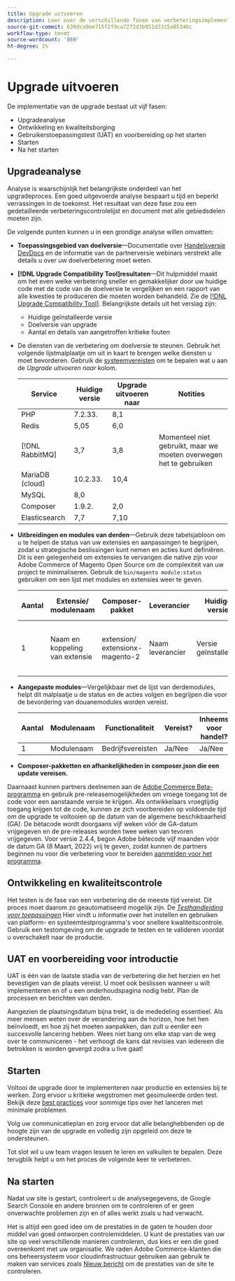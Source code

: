 ```yaml
---
title: Upgrade uitvoeren
description: Leer over de verschillende fasen van verbeteringsimplementatie voor Adobe Commerce en Magento Open Source projecten.
source-git-commit: 639dca9ee715f2f9ca7272d3b951d3315a85346c
workflow-type: tm+mt
source-wordcount: '869'
ht-degree: 1%

---
```



# Upgrade uitvoeren

De implementatie van de upgrade bestaat uit vijf fasen:

- Upgradeanalyse
- Ontwikkeling en kwaliteitsborging
- Gebruikerstoepassingstest (UAT) en voorbereiding op het starten
- Starten
- Na het starten

## Upgradeanalyse

Analyse is waarschijnlijk het belangrijkste onderdeel van het upgradeproces. Een goed uitgevoerde analyse bespaart u tijd en beperkt verrassingen in de toekomst. Het resultaat van deze fase zou een gedetailleerde verbeteringscontrolelijst en document met alle gebiedsdelen moeten zijn.

De volgende punten kunnen u in een grondige analyse willen omvatten:

- **Toepassingsgebied van doelversie**—Documentatie over [Handelsversie DevDocs](https://devdocs.magento.com) en de informatie van de partnerversie webinars verstrekt alle details u over uw doelverbetering moet weten.

- **[!DNL Upgrade Compatibility Tool]resultaten**—Dit hulpmiddel maakt om het even welke verbetering sneller en gemakkelijker door uw huidige code met de code van de doelversie te vergelijken en een rapport van alle kwesties te produceren die moeten worden behandeld. Zie de [[!DNL Upgrade Compatibility Tool]](../upgrade-compatibility-tool/overview.md). Belangrijkste details uit het verslag zijn:

   - Huidige geïnstalleerde versie
   - Doelversie van upgrade
   - Aantal en details van aangetroffen kritieke fouten

- De diensten van de verbetering om doelversie te steunen. Gebruik het volgende lijstmalplaatje om uit in kaart te brengen welke diensten u moet bevorderen. Gebruik de [systeemvereisten](../../installation/system-requirements.md) om te bepalen wat u aan de _Upgrade uitvoeren naar_ kolom.


   | Service | Huidige versie | Upgrade uitvoeren naar | Notities |
   |-----------------|-----------------|------------|----------------------------------------------------------|
   | PHP | 7.2.33. | 8,1 |  |
   | Redis | 5,05 | 6,0 |  |
   | [!DNL RabbitMQ] | 3,7 | 3,8 | Momenteel niet gebruikt, maar we moeten overwegen het te gebruiken |
   | MariaDB (cloud) | 10.2.33. | 10,4 |  |
   | MySQL | 8,0 |  |  |
   | Composer | 1.9.2. | 2,0 |  |
   | Elasticsearch | 7,7 | 7,10 |  |

- **Uitbreidingen en modules van derden**—Gebruik deze tabelsjabloon om u te helpen de status van uw extensies en aanpassingen te begrijpen, zodat u strategische beslissingen kunt nemen en acties kunt definiëren. Dit is een gelegenheid om extensies te vervangen die native zijn voor Adobe Commerce of Magento Open Source om de complexiteit van uw project te minimaliseren. Gebruik de `bin/magento module:status` gebruiken om een lijst met modules en extensies weer te geven.

   | Aantal | Extensie/<br>modulenaam | Composer-pakket | Leverancier | Huidige versie | Functionaliteit | Compatibel met nieuwste<br>Handelsversie? | Problemen | Inheems voor handel? | Handeling | Notities |
   |---|-----------------------------|------------------------------------|-------------|-------------------|-----------------------|---------------------------------------------|--------------------------------------------------|---------------------|-------------------------|-------|
   | 1 | Naam en koppeling van extensie | extension/<br>extensionx-magento-2 | Naam leverancier | Versie geïnstalleerd | Bedrijfsvereisten | Ja/Nee | Lijst met geïdentificeerde problemen waarmee deze extensie wordt geconfronteerd | Ja/Nee | Behouden/vervangen/<br>Verwijderen |  |

- **Aangepaste modules**—Vergelijkbaar met de lijst van derdemodules, helpt dit malplaatje u de status en de acties volgen en begrijpen die voor de bevordering van douanemodules worden vereist.

   | Aantal | Modulenaam | Functionaliteit | Vereist? | Inheems voor handel? | Handeling | Notities |
   |---|--------------|-----------------------|-----------|---------------------|---------------------|-------|
   | 1 | Modulenaam | Bedrijfsvereisten | Ja/Nee | Ja/Nee | Behouden/vervangen/verwijderen |  |

- **Composer-pakketten en afhankelijkheden in composer.json die een update vereisen.**

Daarnaast kunnen partners deelnemen aan de [Adobe Commerce Beta-programma](https://devdocs.magento.com/release/beta-program.html) en gebruik pre-releasemogelijkheden om vroege toegang tot de code voor een aanstaande versie te krijgen. Als ontwikkelaars vroegtijdig toegang krijgen tot de code, kunnen ze zich voorbereiden op voldoende tijd om de upgrade te voltooien op de datum van de algemene beschikbaarheid (GA). De bètacode wordt doorgaans vijf weken vóór de GA-datum vrijgegeven en de pre-releases worden twee weken van tevoren vrijgegeven. Voor versie 2.4.4, begon Adobe bètecode vijf maanden vóór de datum GA (8 Maart, 2022) vrij te geven, zodat kunnen de partners beginnen nu voor die verbetering voor te bereiden [aanmelden voor het programma](https://community.magento.com/t5/Magento-DevBlog/BREAKING-NEWS-2-4-4-beta-releases-are-coming-soon/ba-p/484310).

## Ontwikkeling en kwaliteitscontrole

Het testen is de fase van een verbetering die de meeste tijd vereist. Dit proces moet daarom zo geautomatiseerd mogelijk zijn. De _[Testhandleiding voor toepassingen](https://developer.adobe.com/commerce/testing/guide/)_ Hier vindt u informatie over het instellen en gebruiken van platform- en systeemtestprogramma&#39;s voor snellere kwaliteitscontrole. Gebruik een testomgeving om de upgrade te testen en te valideren voordat u overschakelt naar de productie.

## UAT en voorbereiding voor introductie

UAT is één van de laatste stadia van de verbetering die het herzien en het bevestigen van de plaats vereist. U moet ook beslissen wanneer u wilt implementeren en of u een onderhoudspagina nodig hebt. Plan de processen en berichten van derden.

Aangezien de plaatsingsdatum bijna trekt, is de mededeling essentieel. Als meer mensen weten over de verandering aan de horizon, hoe het hen beïnvloedt, en hoe zij het moeten aanpakken, dan zult u eerder een succesvolle lancering hebben. Wees niet bang om elke stap van de weg over te communiceren - het verhoogt de kans dat revisies van iedereen die betrokken is worden gevergd zodra u live gaat!

## Starten

Voltooi de upgrade door te implementeren naar productie en extensies bij te werken. Zorg ervoor u kritieke wegstromen met gesimuleerde orden test. Bekijk deze [best practices](../prepare/best-practices.md) voor sommige tips over het lanceren met minimale problemen.

Volg uw communicatieplan en zorg ervoor dat alle belanghebbenden op de hoogte zijn van de upgrade en volledig zijn opgeleid om deze te ondersteunen.

Tot slot wil u uw team vragen lessen te leren en valkuilen te bepalen. Deze terugblik helpt u om het proces de volgende keer te verbeteren.

## Na starten

Nadat uw site is gestart, controleert u de analysegegevens, de Google Search Console en andere bronnen om te controleren of er geen onverwachte problemen zijn en of alles werkt zoals u had verwacht.

Het is altijd een goed idee om de prestaties in de gaten te houden door middel van goed ontworpen controlemiddelen. U kunt de prestaties van uw site op veel verschillende manieren controleren, dus kies er een die goed overeenkomt met uw organisatie. We raden Adobe Commerce-klanten die ons beheersysteem voor cloudinfrastructuur gebruiken aan gebruik te maken van services zoals [Nieuw bericht](https://devdocs.magento.com/cloud/project/new-relic.html) om de prestaties van de site te controleren.
